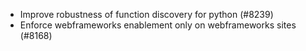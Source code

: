 - Improve robustness of function discovery for python (#8239)
- Enforce webframeworks enablement only on webframeworks sites (#8168)
